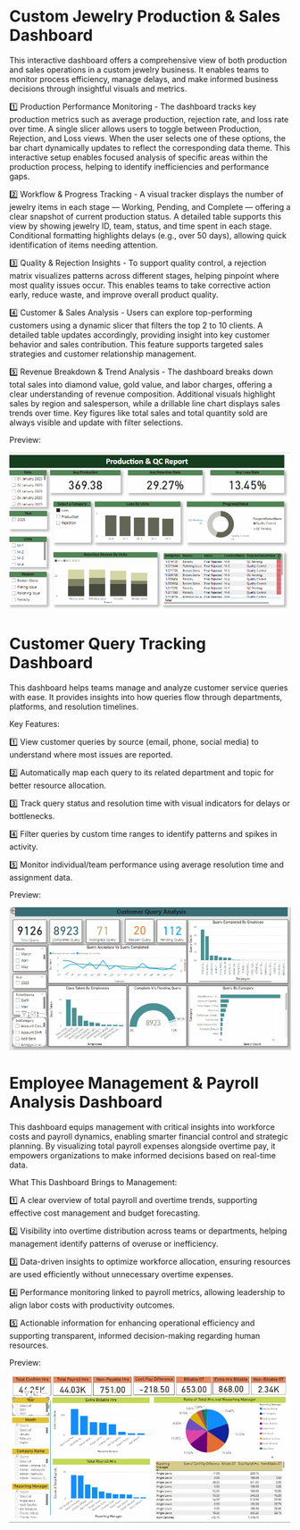 # Custom Jewelry Production & Sales Dashboard

This interactive dashboard offers a comprehensive view of both production and sales operations in a custom jewelry business. It enables teams to monitor process efficiency, manage delays, and make informed business decisions through insightful visuals and metrics.

1️⃣ Production Performance Monitoring -
The dashboard tracks key production metrics such as average production, rejection rate, and loss rate over time. A single slicer allows users to toggle between Production, Rejection, and Loss views. When the user selects one of these options, the bar chart dynamically updates to reflect the corresponding data theme. This interactive setup enables focused analysis of specific areas within the production process, helping to identify inefficiencies and performance gaps.

2️⃣ Workflow & Progress Tracking -
A visual tracker displays the number of jewelry items in each stage — Working, Pending, and Complete — offering a clear snapshot of current production status. A detailed table supports this view by showing jewelry ID, team, status, and time spent in each stage. Conditional formatting highlights delays (e.g., over 50 days), allowing quick identification of items needing attention.

3️⃣ Quality & Rejection Insights -
To support quality control, a rejection matrix visualizes patterns across different stages, helping pinpoint where most quality issues occur. This enables teams to take corrective action early, reduce waste, and improve overall product quality.

4️⃣ Customer & Sales Analysis -
Users can explore top-performing customers using a dynamic slicer that filters the top 2 to 10 clients. A detailed table updates accordingly, providing insight into key customer behavior and sales contribution. This feature supports targeted sales strategies and customer relationship management.

5️⃣ Revenue Breakdown & Trend Analysis -
The dashboard breaks down total sales into diamond value, gold value, and labor charges, offering a clear understanding of revenue composition. Additional visuals highlight sales by region and salesperson, while a drillable line chart displays sales trends over time. Key figures like total sales and total quantity sold are always visible and update with filter selections.

Preview:

![Dashboard Preview](asset/preview.gif)

# Customer Query Tracking Dashboard

This dashboard helps teams manage and analyze customer service queries with ease. It provides insights into how queries flow through departments, platforms, and resolution timelines.

Key Features:

1️⃣ View customer queries by source (email, phone, social media) to understand where most issues are reported.

2️⃣ Automatically map each query to its related department and topic for better resource allocation.

3️⃣ Track query status and resolution time with visual indicators for delays or bottlenecks.

4️⃣ Filter queries by custom time ranges to identify patterns and spikes in activity.

5️⃣ Monitor individual/team performance using average resolution time and assignment data.

Preview:

![Dashboard Preview](asset/previewcustomer.gif)

# Employee Management & Payroll Analysis Dashboard

This dashboard equips management with critical insights into workforce costs and payroll dynamics, enabling smarter financial control and strategic planning. By visualizing total payroll expenses alongside overtime pay, it empowers organizations to make informed decisions based on real-time data.

What This Dashboard Brings to Management:

1️⃣ A clear overview of total payroll and overtime trends, supporting effective cost management and budget forecasting.

2️⃣ Visibility into overtime distribution across teams or departments, helping management identify patterns of overuse or inefficiency.

3️⃣ Data-driven insights to optimize workforce allocation, ensuring resources are used efficiently without unnecessary overtime expenses.

4️⃣ Performance monitoring linked to payroll metrics, allowing leadership to align labor costs with productivity outcomes.

5️⃣ Actionable information for enhancing operational efficiency and supporting transparent, informed decision-making regarding human resources.

Preview:

![Dashboard Preview](asset/emplyeemanagement.gif)